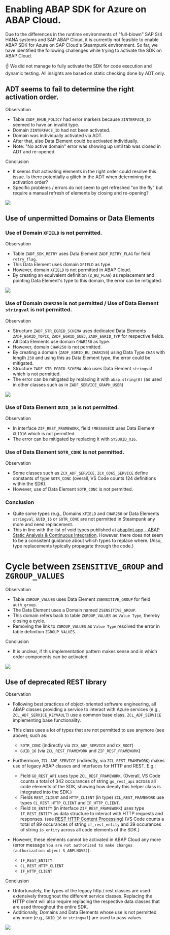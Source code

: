 # Enabling ABAP SDK for Azure on ABAP Cloud.

Due to the differences in the runtime environments of "full-blown" SAP S/4 HANA systems and SAP ABAP Cloud, it is currently not feasible to enable ABAP SDK for Azure on SAP Cloud's Steampunk environment. So far, we have identified the following challenges while trying to activate the SDK on ABAP Cloud.

:point_up: We did not manage to fully activate the SDK for code execution and dynamic testing. All insights are based on static checking done by ADT only.

## ADT seems to fail to determine the right activation order.

Observation
- Table `ZADF_EHUB_POLICY` had error markers because `ZINTERFACE_ID` seemed to have an invalid type.
- Domain `ZINTERFACE_ID` had not been activated.
- Domain was individually activated via ADT.
- After that, also Data Element could be activated individually.
- Note: "No active domain" error was showing up until tab was closed in ADT and re-opened.

Conclusion
- It seems that activating elements in the right order could resolve this issue. Is there potentially a glitch in the ADT when determining the activation order?
- Specific problems / errors do not seem to get refreshed "on the fly" but require a manual refresh of elements by closing and re-opening?

![](img/problem-tracking-Activation.png)

## Use of unpermitted Domains or Data Elements

### Use of Domain `XFIELD` is not permitted.

Observation
- Table `ZADF_SDK_RETRY` uses Data Element `ZADF_RETRY_FLAG` for field `retry_flag`.
- This Data Element uses domain `XFIELD` as type.
- However, domain `XFIELD` is not permitted in ABAP Cloud.
- By creating an equivalent definition (`Z_BU_FLAG`) as replacement and pointing Data Element's type to this domain, the error can be mitigated.

![](img/problem-tracking-Xfield.png)

### Use of Domain `CHAR250` is not permitted / Use of Data Element `stringval` is not permitted.

Observation
- Structure `ZADF_STR_EGRID_SCHEMA` uses dedicated Data Elements `ZADF_EGRID_TOPIC`, `ZADF_EGRID_SUBJ`, `ZADF_EGRID_TYP` for respective fields.
- All Data Elements use domain `CHAR250` as type.
- However, domain `CHAR250` is not permitted.
- By creating a domain (`ZADF_EGRID_BU_CHAR250`) using Data Type `CHAR` with length `250` and using this as Data Element type, the error could be mitigated.
- Structure `ZADF_STR_EGRID_SCHEMA` also uses Data Element `stringval` which is not permitted.
- The error can be mitigated by replacing it with `abap.string(0)` (as used in other classes such as in `ZADF_SERVICE_GRAPH_USER`)

![](img/problem-tracking-CHAR.png)

### Use of Data Element `GUID_16` is not permitted.

Observation
- In interface `ZIF_REST_FRAMEWORK`, field `!MESSAGEID` uses Data Element `GUID16` which is not permitted. 
- The error can be mitigated by replacing it with `SYSUUID_X16`.

### Use of Data Element `SOTR_CONC` is not permitted.

Observation
- Some classes such as `ZCX_ADF_SERVICE`, `ZCX_O365_SERVICE` define constants of type `SOTR_CONC` (overall, VS Code counts 124 definitions within the SDK).
- However, use of Data Element `SOTR_CONC` is not permitted.

### Conclusion
- Quite some types (e.g., Domains `XFIELD` and `CHAR250` or Data Elements `stringval`, `GUID_16` or `SOTR_CONC` are not permitted in Steampunk any more and need replacement.
- This in line with the list of void types published at [abaplint.app - ABAP Static Analysis & Continuous Integration](https://abaplint.app/stats/microsoft/ABAP-SDK-for-Azure/void_types). However, there does not seem to be a consistent guidance about which types to replace where. (Also, type replacements typically propagate through the code.)


# Cycle between `ZSENSITIVE_GROUP` and `ZGROUP_VALUES`

Observation
- Table `ZGROUP_VALUES` uses Data Element `ZSENSITIVE_GROUP` for field  `auth_group`.
- The Data Element uses a Domain named `ZSENSITIVE_GROUP`.
- This domain refers back to table `ZGROUP_VALUES` as `Value Type`, thereby closing a cycle.
- Removing the link to `ZGROUP_VALUES` as `Value Type` resolved the error in table definition `ZGROUP_VALUES`.

Conclusion
- It is unclear, if this implementation pattern makes sense and in which order components can be activated.

![](img/problem-tracking-ZGROUP_VALUES.png)

## Use of deprecated REST library

Observation
- Following best practices of object-oriented software engineering, all ABAP classes providing a service to interact with Azure services (e.g., `ZCL_ADF_SERVICE_KEYVAULT`) use a common base class, `ZCL_ADF_SERVICE` implementing base functionality.
- This class uses a lot of types that are not permitted to use anymore (see above); such as:
  - `SOTR_CONC` (indirectly via `ZCX_ADF_SERVICE` and `CX_ROOT`)
  - `GUID_16` (via `ZCL_REST_FRAMEWORK` and `ZIF_REST_FRAMEWORK`)

- Furthermore, `ZCL_ADF_SERVICE` (indirectly, via `ZCL_REST_FRAMEWORK`) makes use of legacy ABAP classes and interfaces for HTTP and REST. E.g.:
  - Field `GO_REST_API` uses type `ZCL_REST_FRAMEWORK`. (Overall, VS Code counts a total of 342 occurances of string `go_rest_api` across all code elements of the SDK, showing how deeply this helper class is integrated into the SDK.)
  - Fields `REST_CLIENT` and `HTTP_CLIENT` (in type) `ZCL_REST_FRAMEWORK` use types `CL_REST_HTTP_CLIENT` and `IF_HTTP_CLIENT`.
  - Field `IO_ENTITY` (in interface `ZIF_REST_FRAMEWORK`) uses type `IF_REST_ENTITY` as data structure to interact with HTTP requests and responses. (see [REST HTTP Content Processing](https://help.sap.com/doc/saphelp_nw74/7.4.16/en-US/54/ef29e77608420386a22789aed21884/content.htm?no_cache=true)) (VS Code counts a total of 89 occurances of string `if_rest_entity` and 39 occurances of string `io_entity` across all code elements of the SDK.)
- However, these elements cannot be activated in ABAP Cloud any more (error message `You are not authorized to make changes (authorization object S_ABPLNGVS)`):
  - `IF_REST_ENTITY`
  - `CL_REST_HTTP_CLIENT`
  - `IF_HTTP_CLIENT`

Conclusion
  - Unfortunately, the types of the legacy http / rest classes are used extensively throughout the different service classes. Replacing the HTTP client will also require replacing the respective data classes that are used throughout the entire SDK. 
  - Additionally, Domains and Data Elements whose use is not permitted any more (e.g., `GUID_16` or `stringval`) are used to pass values.

![](img/problem-tracking-KeyVault.png)